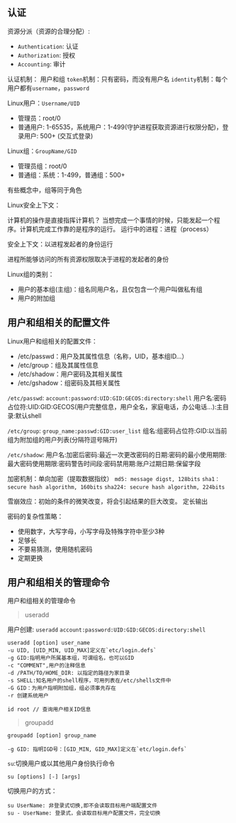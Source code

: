 
## 认证

资源分派（资源的合理分配）:
- `Authentication`: 认证
- `Authorization`: 授权
- `Accounting`: 审计
 

认证机制： 用户和组
`token`机制：只有密码，而没有用户名
`identity`机制：每个用户都有`username`，`password`


Linux用户：`Username/UID`
- 管理员：root/0
- 普通用户: 1-65535，系统用户：1-499(守护进程获取资源进行权限分配)，登录用户: 500+ (交互式登录)


Linux组：`GroupName/GID`
- 管理员组：root/0
- 普通组：系统：1-499，普通组：500+

有些概念中，组等同于角色

Linux安全上下文：

计算机的操作是直接指挥计算机？
当想完成一个事情的时候，只能发起一个程序。计算机完成工作靠的是程序的运行。
运行中的进程：进程（process）

安全上下文：以进程发起者的身份运行

进程所能够访问的所有资源权限取决于进程的发起者的身份


Linux组的类别：
- 用户的基本组(主组)：组名同用户名，且仅包含一个用户叫做私有组
- 用户的附加组

## 用户和组相关的配置文件

Linux用户和组相关的配置文件：
- /etc/passwd：用户及其属性信息（名称，UID，基本组ID...）
- /etc/group：组及其属性信息
- /etc/shadow：用户密码及其相关属性
- /etc/gshadow：组密码及其相关属性


`/etc/passwd`:
`account:password:UID:GID:GECOS:directory:shell`
用户名:密码占位符:UID:GID:GECOS(用户完整信息，用户全名，家庭电话，办公电话...):主目录:默认shell


`/etc/group`:
`group_name:passwd:GID:user_list`
组名:组密码占位符:GID:以当前组为附加组的用户列表(分隔符逗号隔开)

`/etc/shadow`:
用户名:加密后密码:最近一次更改密码的日期:密码的最小使用期限:最大密码使用期限:密码警告时间段:密码禁用期:账户过期日期:保留字段

加密机制：单向加密（提取数据指纹）
`md5: message digst, 128bits`
`sha1：secure hash algorithm, 160bits`
`sha224: secure hash algorithm, 224bits`

雪崩效应：初始的条件的微笑改变，将会引起结果的巨大改变。
定长输出

密码的复杂性策略：

- 使用数字，大写字母，小写字母及特殊字符中至少3种
- 足够长
- 不要易猜测，使用随机密码
- 定期更换



## 用户和组相关的管理命令

用户和组相关的管理命令

> useradd

用户创建: `useradd`
`account:password:UID:GID:GECOS:directory:shell`

```
useradd [option] user_name
-u UID, [UID_MIN, UID_MAX]定义在`etc/login.defs`
-g GID:指明用户所属基本组，可谓组名，也可以GID
-c "COMMENT",用户的注释信息
-d /PATH/TO/HOME_DIR: 以指定的路径为家目录
-s SHELL:知名用户的shell程序，可用列表在/etc/shells文件中
-G GID：为用户指明附加组，组必须事先存在
-r 创建系统用户
````

```
id root // 查询用户相关ID信息
```

> groupadd

```
groupadd [option] group_name

-g GID: 指明IGD号：[GID_MIN, GID_MAX]定义在`etc/login.defs`
```

`su`:切换用户或以其他用户身份执行命令
```
su [options] [-] [args]
```
切换用户的方式：
```
su UserName: 非登录式切换,即不会读取目标用户端配置文件
su - UserName: 登录式，会读取目标用户配置文件，完全切换
```

